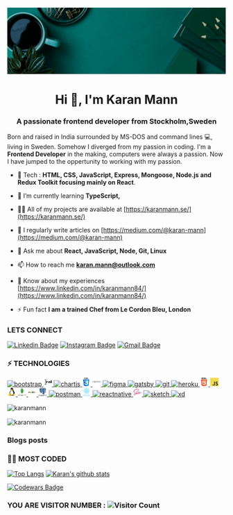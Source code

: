 ![Fun IMage](./images/myGif.gif)

### <h1 align="center">Hi 👋, I'm Karan Mann</h1>

<h3 align="center">A passionate frontend developer from Stockholm,Sweden</h3>

Born and raised in India surrounded by MS-DOS and command lines 💻, living in Sweden. Somehow I diverged from my passion in coding. I'm a **Frontend Developer** in the making, computers were always a passion. Now I have jumped to the oppertunity to working with my passion.

- 🔭 Tech : **HTML, CSS, JavaScript, Express, Mongoose, Node.js and Redux Toolkit focusing mainly on React**.

- 🌱 I’m currently learning **TypeScript,**

- 👨‍💻 All of my projects are available at [https://karanmann.se/](https://karanmann.se/)

- 📝 I regularly write articles on [https://medium.com/@karan-mann](https://medium.com/@karan-mann)

- 💬 Ask me about **React, JavaScript, Node, Git, Linux**

- 📫 How to reach me **karan.mann@outlook.com**

- 📄 Know about my experiences [https://www.linkedin.com/in/karanmann84/](https://www.linkedin.com/in/karanmann84/)

- ⚡ Fun fact **I am a trained Chef from Le Cordon Bleu, London**

### LETS CONNECT

[![Linkedin Badge](https://img.shields.io/badge/-LinkedIn-blue?style=flat-square&logo=Linkedin&logoColor=white&link=https://www.linkedin.com/in/karanmann84/)](https://www.linkedin.com/in/karanmann84/)
[![Instagram Badge](https://img.shields.io/badge/-Instagram-purple?style=flat-square&logo=instagram&logoColor=white&link=https://www.instagram.com/karan_mann_se/)](https://www.instagram.com/karan_mann_se/)
[![Gmail Badge](https://img.shields.io/badge/-Gmail-c14438?style=flat-square&logo=Gmail&logoColor=white&link=mailto:karan.mann@hyperisland.se)](mailto:karan.mann@hyperisland.se)

### ⚡ TECHNOLOGIES

<p align="left"> 
  <a href="https://getbootstrap.com" target="_blank" rel="noreferrer"> 
    <img src="https://raw.githubusercontent.com/devicons/devicon/master/icons/bootstrap bootstrap-plain-wordmark.svg" alt="bootstrap" width="20" height="20"/> 
  </a> 
  <a href="https://canvasjs.com" target="_blank" rel="noreferrer"> 
    <img src="https://raw.githubusercontent.com/Hardik0307/Hardik0307/master/assets/canvasjs-charts.svg" alt="canvasjs" width="20" height="20"/> 
  </a> 
  <a href="https://www.chartjs.org" target="_blank" rel="noreferrer"> 
    <img src="https://www.chartjs.org/media/logo-title.svg" alt="chartjs" width="40" height="40"/> 
  </a> 
  <a href="https://www.w3schools.com/css/" target="_blank" rel="noreferrer"> 
    <img src="https://raw.githubusercontent.com/devicons/devicon/master/icons/css3/css3-original-wordmark.svg" alt="css3" width="20" height="20"/> 
  </a> 
  <a href="https://expressjs.com" target="_blank" rel="noreferrer"> 
    <img src="https://raw.githubusercontent.com/devicons/devicon/master/icons/express/express-original-wordmark.svg" alt="express" width="20" height="20"/> 
  </a> 
  <a href="https://www.figma.com/" target="_blank" rel="noreferrer"> 
    <img src="https://www.vectorlogo.zone/logos/figma/figma-icon.svg" alt="figma" width="20" height="20"/> 
  </a> 
  <a href="https://www.gatsbyjs.com/" target="_blank" rel="noreferrer"> 
    <img src="https://www.vectorlogo.zone/logos/gatsbyjs/gatsbyjs-icon.svg" alt="gatsby" width="20" height="20"/> </a> 
  <a href="https://git-scm.com/" target="_blank" rel="noreferrer"> 
  <img src="https://www.vectorlogo.zone/logos/git-scm/git-scm-icon.svg" alt="git" width="20" height="20"/> 
  </a> 
  <a href="https://heroku.com" target="_blank" rel="noreferrer"> 
    <img src="https://www.vectorlogo.zone/logos/heroku/heroku-icon.svg" alt="heroku" width="20" height="20"/> 
  </a> 
  <a href="https://www.w3.org/html/" target="_blank" rel="noreferrer"> 
    <img src="https://raw.githubusercontent.com/devicons/devicon/master/icons/html5/html5-original-wordmark.svg" alt="html5" width="20" height="20"/> 
  </a> 
  <a href="https://developer.mozilla.org/en-US/docs/Web/JavaScript" target="_blank" rel="noreferrer">     
    <img src="https://raw.githubusercontent.com/devicons/devicon/master/icons/javascript/javascript-original.svg" alt="javascript" width="20" height="20"/> 
  </a> 
  <a href="https://www.linux.org/" target="_blank" rel="noreferrer"> 
    <img src="https://raw.githubusercontent.com/devicons/devicon/master/icons/linux/linux-original.svg" alt="linux" width="20" height="20"/> 
  </a> 
  <a href="https://www.mongodb.com/" target="_blank" rel="noreferrer"> 
    <img src="https://raw.githubusercontent.com/devicons/devicon/master/icons/mongodb/mongodb-original-wordmark.svg" alt="mongodb" width="20" height="20"/> 
  </a> 
  <a href="https://nodejs.org" target="_blank" rel="noreferrer"> 
    <img src="https://raw.githubusercontent.com/devicons/devicon/master/icons/nodejs/nodejs-original-wordmark.svg" alt="nodejs" width="20" height="20"/> 
  </a> 
  <a href="https://www.postgresql.org" target="_blank" rel="noreferrer"> 
    <img src="https://raw.githubusercontent.com/devicons/devicon/master/icons/postgresql/postgresql-original-wordmark.svg" alt="postgresql" width="20" height="20"/> 
  </a> 
  <a href="https://postman.com" target="_blank" rel="noreferrer"> 
    <img src="https://www.vectorlogo.zone/logos/getpostman/getpostman-icon.svg" alt="postman" width="20" height="20"/> 
  </a> 
  <a href="https://reactjs.org/" target="_blank" rel="noreferrer"> 
    <img src="https://raw.githubusercontent.com/devicons/devicon/master/icons/react/react-original-wordmark.svg" alt="react" width="20" height="20"/> 
  </a> 
  <a href="https://reactnative.dev/" target="_blank" rel="noreferrer"> 
    <img src="https://reactnative.dev/img/header_logo.svg" alt="reactnative" width="20" height="20"/> 
  </a> 
  <a href="https://sass-lang.com" target="_blank" rel="noreferrer"> 
    <img src="https://raw.githubusercontent.com/devicons/devicon/master/icons/sass/sass-original.svg" alt="sass" width="20" height="20"/> 
  </a> 
  <a href="https://www.sketch.com/" target="_blank" rel="noreferrer"> 
    <img src="https://www.vectorlogo.zone/logos/sketchapp/sketchapp-icon.svg" alt="sketch" width="20" height="20"/> 
  </a> 
  <a href="https://www.adobe.com/products/xd.html" target="_blank" rel="noreferrer"> 
    <img src="https://cdn.worldvectorlogo.com/logos/adobe-xd.svg" alt="xd" width="20" height="20"/> 
  </a> 
</p>

<p><img align="center" src="https://github-readme-stats.vercel.app/api/top-langs?username=karanmann&show_icons=true&locale=en&layout=compact" alt="karanmann" /></p>

<p><img align="center" src="https://github-readme-streak-stats.herokuapp.com/?user=karanmann&" alt="karanmann" /></p>

### Blogs posts

<!-- BLOG-POST-LIST:START -->
<!-- BLOG-POST-LIST:END -->

### 👨‍💻 MOST CODED

[![Top Langs](https://github-readme-stats.vercel.app/api/top-langs/?username=karanmann&show_icons=true&theme=gotham)](https://github.com/karanmann/github-readme-stats)
[![Karan's github stats](https://github-readme-stats.vercel.app/api?username=karanmann&show_icons=true&theme=gotham)](https://github.com/karanmann/github-readme-stats)

[![Codewars Badge](https://www.codewars.com/users/karanmann/badges/large)](https://www.codewars.com/users/karanmann)

### YOU ARE VISITOR NUMBER : ![Visitor Count](https://profile-counter.glitch.me/karanmann/count.svg)

<!--**karanmann/karanmann** is a ✨ _special_ ✨ repository because its `README.md` (this file) appears on your GitHub profile.
